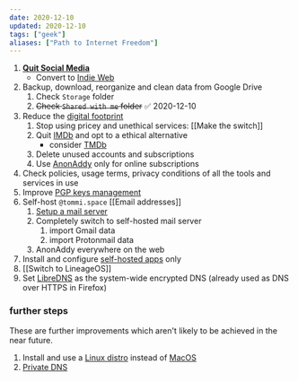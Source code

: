 ```yaml
---
date: 2020-12-10
updated: 2020-12-10
tags: ["geek"]
aliases: ["Path to Internet Freedom"]
---
```

1. [**Quit Social Media**](https://quitsocialmedia.club/roadmap)
	- Convert to [Indie Web](https://indieweb.org)
1. Backup, download, reorganize and clean data from Google Drive
    1. Check `Storage` folder
    1. ~~Check `Shared with me` folder~~ ✅ 2020-12-10
1. Reduce the [digital footprint](https://en.wikipedia.org/wiki/Digital_footprint)
    1. Stop using pricey and unethical services: [[Make the switch]]
	1. Quit [IMDb](https://www.imdb.com/user/ur90419107/) and opt to a ethical alternative
		- consider [TMDb](https://f-droid.org/packages/com.ulicae.cinelog/)
    1. Delete unused accounts and subscriptions
    1. Use [AnonAddy](https://anonaddy.com) only for online subscriptions
1. Check policies, usage terms, privacy conditions of all the tools and services in use
1. Improve [PGP keys management](https://keys.openpgp.org)
1. Self-host `@tommi.space` [[Email addresses]]
	1. [Setup a mail server](/server#mail-server)
	1. Completely switch to self-hosted mail server
		1. import Gmail data
		1. import Protonmail data
	1. AnonAddy everywhere on the web
1. Install and configure [self-hosted apps](/server#Apps-Wishlist) only
1. [[Switch to LineageOS]]
1. Set [LibreDNS](https://libredns.gr) as the system-wide encrypted DNS (already used as DNS over HTTPS in Firefox)

### further steps

These are further improvements which aren't likely to be achieved in the near future.

1. Install and use a [Linux distro](https://www.linux.org/pages/download/) instead of [MacOS](https://www.apple.com/macos/)
1. [Private DNS](https://www.privacytools.io/providers/dns/)